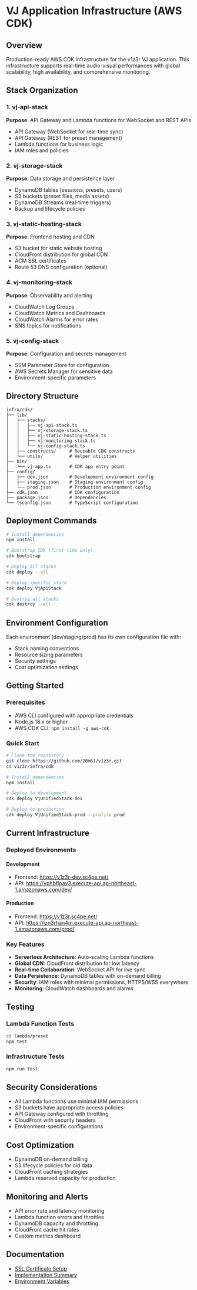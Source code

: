 # VJ Application Infrastructure (AWS CDK)

## Overview
Production-ready AWS CDK infrastructure for the v1z3r VJ application. This infrastructure supports real-time audio-visual performances with global scalability, high availability, and comprehensive monitoring.

## Stack Organization

### 1. vj-api-stack
**Purpose**: API Gateway and Lambda functions for WebSocket and REST APIs
- API Gateway (WebSocket for real-time sync)
- API Gateway (REST for preset management)
- Lambda functions for business logic
- IAM roles and policies

### 2. vj-storage-stack
**Purpose**: Data storage and persistence layer
- DynamoDB tables (sessions, presets, users)
- S3 buckets (preset files, media assets)
- DynamoDB Streams (real-time triggers)
- Backup and lifecycle policies

### 3. vj-static-hosting-stack
**Purpose**: Frontend hosting and CDN
- S3 bucket for static website hosting
- CloudFront distribution for global CDN
- ACM SSL certificates
- Route 53 DNS configuration (optional)

### 4. vj-monitoring-stack
**Purpose**: Observability and alerting
- CloudWatch Log Groups
- CloudWatch Metrics and Dashboards
- CloudWatch Alarms for error rates
- SNS topics for notifications

### 5. vj-config-stack
**Purpose**: Configuration and secrets management
- SSM Parameter Store for configuration
- AWS Secrets Manager for sensitive data
- Environment-specific parameters

## Directory Structure
```
infra/cdk/
├── lib/
│   ├── stacks/
│   │   ├── vj-api-stack.ts
│   │   ├── vj-storage-stack.ts
│   │   ├── vj-static-hosting-stack.ts
│   │   ├── vj-monitoring-stack.ts
│   │   └── vj-config-stack.ts
│   ├── constructs/     # Reusable CDK constructs
│   └── utils/          # Helper utilities
├── bin/
│   └── vj-app.ts       # CDK app entry point
├── config/
│   ├── dev.json        # Development environment config
│   ├── staging.json    # Staging environment config
│   └── prod.json       # Production environment config
├── cdk.json            # CDK configuration
├── package.json        # Dependencies
└── tsconfig.json       # TypeScript configuration
```

## Deployment Commands
```bash
# Install dependencies
npm install

# Bootstrap CDK (first time only)
cdk bootstrap

# Deploy all stacks
cdk deploy --all

# Deploy specific stack
cdk deploy VjApiStack

# Destroy all stacks
cdk destroy --all
```

## Environment Configuration
Each environment (dev/staging/prod) has its own configuration file with:
- Stack naming conventions
- Resource sizing parameters
- Security settings
- Cost optimization settings

## Getting Started

### Prerequisites
- AWS CLI configured with appropriate credentials
- Node.js 18.x or higher
- AWS CDK CLI: `npm install -g aws-cdk`

### Quick Start
```bash
# Clone the repository
git clone https://github.com/20m61/v1z3r.git
cd v1z3r/infra/cdk

# Install dependencies
npm install

# Deploy to development
cdk deploy VjUnifiedStack-dev

# Deploy to production
cdk deploy VjUnifiedStack-prod --profile prod
```

## Current Infrastructure

### Deployed Environments

#### Development
- Frontend: https://v1z3r-dev.sc4pe.net/
- API: https://vphbflpav3.execute-api.ap-northeast-1.amazonaws.com/dev/

#### Production  
- Frontend: https://v1z3r.sc4pe.net/
- API: https://izn3rhan4m.execute-api.ap-northeast-1.amazonaws.com/prod/

### Key Features
- **Serverless Architecture**: Auto-scaling Lambda functions
- **Global CDN**: CloudFront distribution for low latency
- **Real-time Collaboration**: WebSocket API for live sync
- **Data Persistence**: DynamoDB tables with on-demand billing
- **Security**: IAM roles with minimal permissions, HTTPS/WSS everywhere
- **Monitoring**: CloudWatch dashboards and alarms

## Testing

### Lambda Function Tests
```bash
cd lambda/preset
npm test
```

### Infrastructure Tests
```bash
npm run test
```

## Security Considerations
- All Lambda functions use minimal IAM permissions
- S3 buckets have appropriate access policies
- API Gateway configured with throttling
- CloudFront with security headers
- Environment-specific configurations

## Cost Optimization
- DynamoDB on-demand billing
- S3 lifecycle policies for old data
- CloudFront caching strategies
- Lambda reserved capacity for production

## Monitoring and Alerts
- API error rate and latency monitoring
- Lambda function errors and throttles
- DynamoDB capacity and throttling
- CloudFront cache hit rates
- Custom metrics dashboard

## Documentation
- [SSL Certificate Setup](./SSL_CERTIFICATE_SETUP.md)
- [Implementation Summary](./IMPLEMENTATION_SUMMARY.md)
- [Environment Variables](./.env.example)
